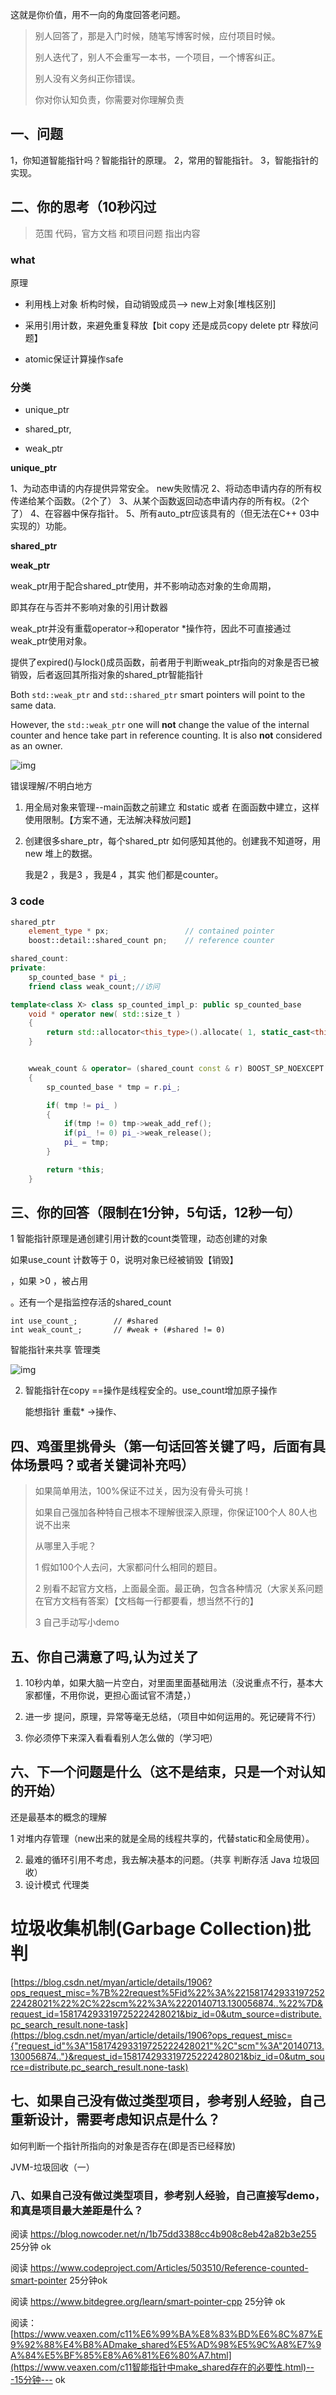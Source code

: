 

这就是你价值，用不一向的角度回答老问题。

> 别人回答了，那是入门时候，随笔写博客时候，应付项目时候。
>
> 别人迭代了，别人不会重写一本书，一个项目，一个博客纠正。
>
> 别人没有义务纠正你错误。
>
>  你对你认知负责，你需要对你理解负责





## 一、问题



   1，你知道智能指针吗？智能指针的原理。
   2，常用的智能指针。
   3，智能指针的实现。







## 二、你的思考（10秒闪过

> 范围 代码，官方文档 和项目问题 指出内容



### what



原理

- 利用栈上对象 析构时候，自动销毁成员--> new上对象[堆栈区别]

- 采用引用计数，来避免重复释放【bit copy 还是成员copy  delete ptr 释放问题】

- atomic保证计算操作safe

  



### 分类

- unique_ptr

- shared_ptr,

- weak_ptr

**unique_ptr**

1、为动态申请的内存提供异常安全。 new失败情况
2、将动态申请内存的所有权传递给某个函数。（2个了）
3、从某个函数返回动态申请内存的所有权。（2个了）
4、在容器中保存指针。
5、所有auto_ptr应该具有的（但无法在C++ 03中实现的）功能。



**shared_ptr**

**weak_ptr**

weak_ptr用于配合shared_ptr使用，并不影响动态对象的生命周期，

即其存在与否并不影响对象的引用计数器

weak_ptr并没有重载operator->和operator *操作符，因此不可直接通过weak_ptr使用对象。

提供了expired()与lock()成员函数，前者用于判断weak_ptr指向的对象是否已被销毁，后者返回其所指对象的shared_ptr智能指针



Both `std::weak_ptr` and `std::shared_ptr` smart pointers will point to the same data.

 However, the `std::weak_ptr` one will **not** change the value of the internal counter and hence take part in reference counting. It is also **not** considered as an owner.

![img](https://uploadfiles.nowcoder.com/images/20190726/5426789_1564102421377_2A7BF390BE931FB2373B33E7F1F1BA01)

错误理解/不明白地方

1. 用全局对象来管理--main函数之前建立 和static 或者 在面函数中建立，这样使用限制。【方案不通，无法解决释放问题】

2. 创建很多share_ptr，每个shared_ptr 如何感知其他的。创建我不知道呀，用new 堆上的数据。

   我是2 ，我是3 ，我是4 ，其实 他们都是counter。

   

### 3 code

~~~c++
shared_ptr
    element_type * px;                 // contained pointer
    boost::detail::shared_count pn;    // reference counter

shared_count:
private:
    sp_counted_base * pi_;
    friend class weak_count;//访问

template<class X> class sp_counted_impl_p: public sp_counted_base
    void * operator new( std::size_t )
    {
        return std::allocator<this_type>().allocate( 1, static_cast<this_type *>(0) );
    }


    wweak_count & operator= (shared_count const & r) BOOST_SP_NOEXCEPT
    {
        sp_counted_base * tmp = r.pi_;

        if( tmp != pi_ )
        {
            if(tmp != 0) tmp->weak_add_ref();
            if(pi_ != 0) pi_->weak_release();
            pi_ = tmp;
        }

        return *this;
    }
~~~






## 三、你的回答（限制在1分钟，5句话，12秒一句）



1 智能指针原理是通创建引用计数的count类管理，动态创建的对象

如果use_count 计数等于 0，说明对象已经被销毁【销毁】

，如果 >0 ，被占用

。还有一个是指监控存活的shared_count

    int use_count_;        // #shared
    int weak_count_;       // #weak + (#shared != 0)


智能指针来共享 管理类 

![img](https://uploadfiles.nowcoder.com/images/20190726/5426789_1564102421377_2A7BF390BE931FB2373B33E7F1F1BA01)

2. 智能指针在copy ==操作是线程安全的。use_count增加原子操作

   能想指针 重载* ->操作、

   











## 四、鸡蛋里挑骨头（第一句话回答关键了吗，后面有具体场景吗？或者关键词补充吗）

> 如果简单用法，100%保证不过关，因为没有骨头可挑！
>
> 如果自己强加各种特自己根本不理解很深入原理，你保证100个人 80人也说不出来
>
> 从哪里入手呢？
>
> 1 假如100个人去问，大家都问什么相同的题目。
>
> 2 别看不起官方文档，上面最全面。最正确，包含各种情况（大家关系问题在官方文档有答案）【文档每一行都要看，想当然不行的】
>
> 3 自己手动写小demo









## 五、你自己满意了吗,认为过关了

1. 10秒内单，如果大脑一片空白，对里面里面基础用法（没说重点不行，基本大家都懂，不用你说，更担心面试官不清楚，）

2. 进一步 提问，原理，异常等毫无总结，（项目中如何运用的。死记硬背不行）

3. 你必须停下来深入看看看别人怎么做的（学习吧）









## 六、下一个问题是什么（这不是结束，只是一个对认知的开始）



还是最基本的概念的理解

1 对堆内存管理（new出来的就是全局的线程共享的，代替static和全局使用）。

2. 最难的循环引用不考虑，我去解决基本的问题。（共享 判断存活 Java 垃圾回收）
3.  设计模式 代理类



# 垃圾收集机制(Garbage Collection)批判

[https://blog.csdn.net/myan/article/details/1906?ops_request_misc=%7B%22request%5Fid%22%3A%22158174293319725222428021%22%2C%22scm%22%3A%2220140713.130056874..%22%7D&request_id=158174293319725222428021&biz_id=0&utm_source=distribute.pc_search_result.none-task](https://blog.csdn.net/myan/article/details/1906?ops_request_misc={"request_id"%3A"158174293319725222428021"%2C"scm"%3A"20140713.130056874.."}&request_id=158174293319725222428021&biz_id=0&utm_source=distribute.pc_search_result.none-task)







## 七、如果自己没有做过类型项目，参考别人经验，自己重新设计，需要考虑知识点是什么？

如何判断一个指针所指向的对象是否存在(即是否已经释放)

JVM-垃圾回收（一）





### 八、如果自己没有做过类型项目，参考别人经验，自己直接写demo，和真是项目最大差距是什么？



阅读 https://blog.nowcoder.net/n/1b75dd3388cc4b908c8eb42a82b3e255  25分钟 ok

阅读 https://www.codeproject.com/Articles/503510/Reference-counted-smart-pointer  25分钟ok

阅读 https://www.bitdegree.org/learn/smart-pointer-cpp  25分钟 ok

阅读：[https://www.veaxen.com/c11%E6%99%BA%E8%83%BD%E6%8C%87%E9%92%88%E4%B8%ADmake_shared%E5%AD%98%E5%9C%A8%E7%9A%84%E5%BF%85%E8%A6%81%E6%80%A7.html](https://www.veaxen.com/c11智能指针中make_shared存在的必要性.html)---15分钟--- ok



